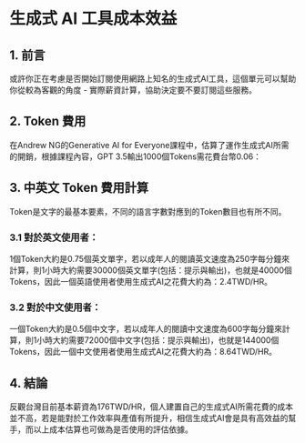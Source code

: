 # 生成式 AI 工具成本效益

## 1. 前言
或許你正在考慮是否開始訂閱使用網路上知名的生成式AI工具，這個單元可以幫助你從較為客觀的角度 - 實際薪資計算，協助決定要不要訂閱這些服務。

## 2. Token 費用
在Andrew NG的Generative AI for Everyone課程中，估算了運作生成式AI所需的開銷，根據課程內容，GPT 3.5輸出1000個Tokens需花費台幣0.06：

## 3. 中英文 Token 費用計算
Token是文字的最基本要素，不同的語言字數對應到的Token數目也有所不同。
### 3.1 對於英文使用者：
1個Token大約是0.75個英文單字，若以成年人的閱讀英文速度為250字每分鐘來計算，則1小時大約需要30000個英文單字(包括：提示與輸出)，也就是40000個Tokens，因此一個英語使用者使用生成式AI之花費大約為：2.4TWD/HR。

### 3.2 對於中文使用者：
一個Token大約是0.5個中文字，若以成年人的閱讀中文速度為600字每分鐘來計算，則1小時大約需要72000個中文字(包括：提示與輸出)，也就是144000個Tokens，因此一個中文使用者使用生成式AI之花費大約為：8.64TWD/HR。

## 4. 結論
反觀台灣目前基本薪資為176TWD/HR，個人建置自己的生成式AI所需花費的成本並不高，若是能對於工作效率與產值有所提升，相信生成式AI會是具有高效益的幫手，而以上成本估算也可做為是否使用的評估依據。